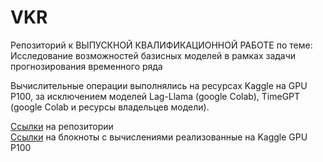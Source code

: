 # VKR
Репозиторий к ВЫПУСКНОЙ КВАЛИФИКАЦИОННОЙ РАБОТЕ по теме: Исследование возможностей базисных моделей в рамках задачи прогнозирования временного ряда

Вычислительные операции выполнялись на ресурсах Kaggle на GPU P100, за исключением моделей Lag-Llama (google Colab), TimeGPT (google Colab и ресурсы владельцев модели).  


[Ссылки](https://github.com/m6129/VKR/blob/main/Ссылки/Репозитории.md) на репозитории  
[Ссылки](https://github.com/m6129/VKR/blob/main/Ссылки/Рабочие%20блоконоты%20Kaggle.md) на блокноты с вычислениями реализованные на Kaggle GPU P100


